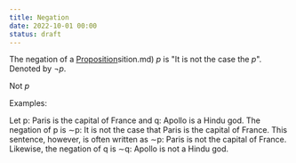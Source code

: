 ```yaml
---
title: Negation
date: 2022-10-01 00:00
status: draft
---
```


The negation of a [Proposition](permanent/proposition.md)sition.md) $p$ is "It is not the case the $p$". Denoted by $\neg p$.

Not $p$

Examples:

Let p: Paris is the capital of France
and q: Apollo is a Hindu god. The negation of p is
∼p: It is not the case that Paris is the capital of France. This sentence, however, is often written as
∼p: Paris is not the capital of France. Likewise, the negation of q is
∼q: Apollo is not a Hindu god.